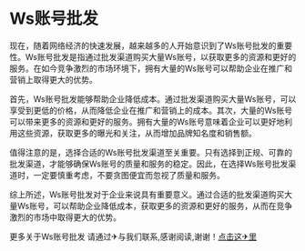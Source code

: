 # Ws账号批发

现在，随着网络经济的快速发展，越来越多的人开始意识到了Ws账号批发的重要性。Ws账号批发是指通过批发渠道购买大量Ws账号，以获取更多的资源和更好的服务。在如今竞争激烈的市场环境下，拥有大量的Ws账号可以帮助企业在推广和营销上取得更大的优势。

首先，Ws账号批发能够帮助企业降低成本。通过批发渠道购买大量Ws账号，可以享受到更低的价格，从而降低企业在推广和营销上的成本。其次，大量的Ws账号可以带来更多的资源和更好的服务。拥有大量的Ws账号意味着企业可以更好地利用这些资源，获取更多的曝光和关注，从而增加品牌知名度和销售额。

值得注意的是，选择合适的Ws账号批发渠道至关重要。只有选择到正规、可靠的批发渠道，才能够确保Ws账号的质量和服务的稳定。因此，在选择Ws账号批发渠道时，一定要慎重考虑，不要贪图便宜而忽视了质量和服务。

综上所述，Ws账号批发对于企业来说具有重要意义。通过合适的批发渠道购买大量Ws账号，可以帮助企业降低成本，获取更多的资源和更好的服务，从而在竞争激烈的市场中取得更大的优势。

更多关于Ws账号批发 请通过✈与我们联系,感谢阅读,谢谢！[点击这✈里](https://t.me/sjlmbot)